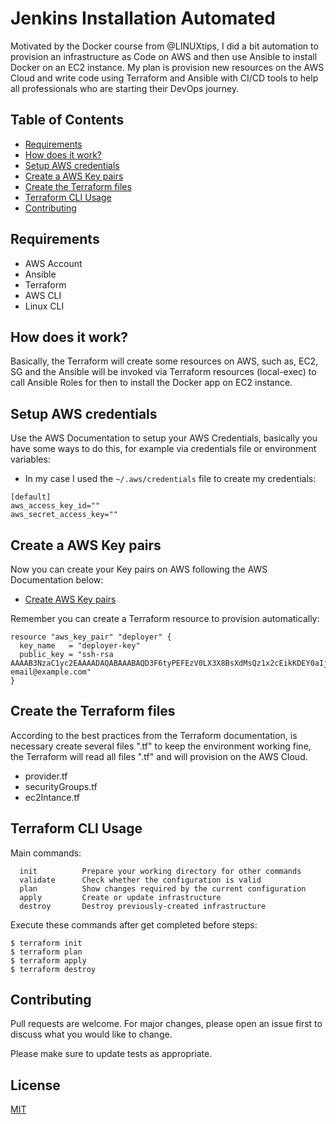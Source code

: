 # Jenkins Installation Automated

Motivated by the Docker course from @LINUXtips, I did a bit automation to provision an infrastructure as Code on AWS and then use Ansible to install Docker on an EC2 instance.
My plan is provision new resources on the AWS Cloud and write code using Terraform and Ansible with CI/CD tools to help all professionals who are starting their DevOps journey.

## Table of Contents
- [Requirements](#requirements)
- [How does it work?](#how-does-it-work)
- [Setup AWS credentials](#setup-aws-credentials)
- [Create a AWS Key pairs](#create-a-AWS-Key-pairs)
- [Create the Terraform files](#create-the-terraform-files)
- [Terraform CLI Usage](#terraform-cli-usage)
- [Contributing](#contributing)

## Requirements

- AWS Account 
- Ansible
- Terraform
- AWS CLI
- Linux CLI 

## How does it work?

Basically, the Terraform will create some resources on AWS, such as, EC2, SG and the Ansible will be invoked via Terraform resources (local-exec) to call Ansible Roles for then to install the Docker app on EC2 instance.

## Setup AWS credentials

Use the AWS Documentation to setup your AWS Credentials, basically you have some ways to do this, for example via credentials file or environment variables:

- In my case I used the ```~/.aws/credentials``` file to create my credentials:

```
[default]
aws_access_key_id=""
aws_secret_access_key=""
```

## Create a AWS Key pairs

Now you can create your Key pairs on AWS following the AWS Documentation below:

- [Create AWS Key pairs](https://docs.aws.amazon.com/pt_br/AWSEC2/latest/UserGuide/ec2-key-pairs.html)

Remember you can create a Terraform resource to provision automatically:

```
resource "aws_key_pair" "deployer" {
  key_name   = "deployer-key"
  public_key = "ssh-rsa AAAAB3NzaC1yc2EAAAADAQABAAABAQD3F6tyPEFEzV0LX3X8BsXdMsQz1x2cEikKDEY0aIj41qgxMCP/iteneqXSIFZBp5vizPvaoIR3Um9xK7PGoW8giupGn+EPuxIA4cDM4vzOqOkiMPhz5XK0whEjkVzTo4+S0puvDZuwIsdiW9mxhJc7tgBNL0cYlWSYVkz4G/fslNfRPW5mYAM49f4fhtxPb5ok4Q2Lg9dPKVHO/Bgeu5woMc7RY0p1ej6D4CKFE6lymSDJpW0YHX/wqE9+cfEauh7xZcG0q9t2ta6F6fmX0agvpFyZo8aFbXeUBr7osSCJNgvavWbM/06niWrOvYX2xwWdhXmXSrbX8ZbabVohBK41 email@example.com"
}
```

## Create the Terraform files

According to the best practices from the Terraform documentation, is necessary create several files ".tf" to keep the environment working fine, the Terraform will read all files ".tf" and will provision on the AWS Cloud.

- provider.tf
- securityGroups.tf
- ec2Intance.tf

## Terraform CLI Usage

Main commands:

```
  init          Prepare your working directory for other commands
  validate      Check whether the configuration is valid
  plan          Show changes required by the current configuration
  apply         Create or update infrastructure
  destroy       Destroy previously-created infrastructure
```

Execute these commands after get completed before steps:

```
$ terraform init
$ terraform plan
$ terraform apply
$ terraform destroy
```

## Contributing
Pull requests are welcome. For major changes, please open an issue first to discuss what you would like to change.

Please make sure to update tests as appropriate.

## License
[MIT](https://choosealicense.com/licenses/mit/)
